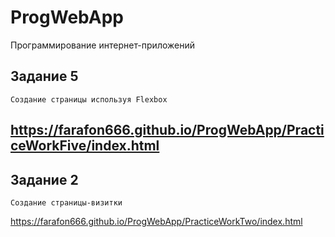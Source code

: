 # ProgWebApp
Программирование интернет-приложений

## Задание 5
```
Создание страницы используя Flexbox
```
## https://farafon666.github.io/ProgWebApp/PracticeWorkFive/index.html

## Задание 2
```
Создание страницы-визитки
```
https://farafon666.github.io/ProgWebApp/PracticeWorkTwo/index.html
